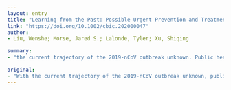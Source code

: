 ```yaml
---
layout: entry
title: "Learning from the Past: Possible Urgent Prevention and Treatment Options for Severe Acute Respiratory Infections Caused by 2019-nCoV"
link: "https://doi.org/10.1002/cbic.202000047"
author:
- Liu, Wenshe; Morse, Jared S.; Lalonde, Tyler; Xu, Shiqing

summary:
- "the current trajectory of the 2019-nCoV outbreak unknown. Public health and medicinal measures will be needed to contain spreading of the virus. The spike protein used for host cell infection shows key nonsynonymous mutations. Other key drug targets share a strikingly high homology to SARS-CoV."

original:
- "With the current trajectory of the 2019-nCoV outbreak unknown, public health and medicinal measures will both be needed to contain spreading of the virus and to optimize patient outcomes. While little is known about the virus, an examination of the genome sequence shows strong homology with its more well-studied cousin, SARS-CoV. The spike protein used for host cell infection shows key nonsynonymous mutations which may hamper efficacy of previously developed therapeutics but remains a viable target for the development of biologics and macrocyclic peptides. Other key drug targets, including RdRp and 3CLpro, share a strikingly high (>95%) homology to SARS-CoV. Herein, we suggest 4 potential drug candidates (an ACE2-based peptide, remdesivir, 3CLpro-1 and a novel vinylsulfone protease inhibitor) that could be used to treat patients suffering with the 2019-nCoV. We also summarize previous efforts??and hope to help develop broad spectrum anti-coronaviral agents for future epidemics."
---
```


